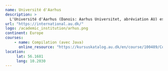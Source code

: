 ```yaml
---
name: Université d'Aarhus
description: >
  L'Université d'Aarhus (Danois: Aarhus Universitet, abréviation AU) est la plus grande et la seconde plus vieille université de recherche au Danemark. L'université appartient au Groupe de Coimbra, à la Guilde des universités européennes de recherche, au réseau d'Utrecht des universités européennes et est membre de l'Association des universités européennes.
url: "https://international.au.dk/"
logo: /academic_institution/arhus.png
continent: Europe
courses:
    - name: Compilation (avec Java)
      online_resource: "https://kursuskatalog.au.dk/en/course/100489/Compilation"
location:
     lat: 56.1681
     long: 10.2030
---
```


